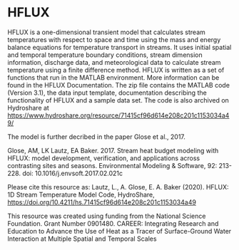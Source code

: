 # HFLUX
HFLUX is a one-dimensional transient model that calculates stream temperatures with respect to space and time using the mass and energy balance equations for temperature transport in streams. It uses initial spatial and temporal temperature boundary conditions, stream dimension information, discharge data, and meteorological data to calculate stream temperature using a finite difference method. HFLUX is written as a set of functions that run in the MATLAB environment. More information can be found in the HFLUX Documentation.  The zip file contains the MATLAB code (Version 3.1), the data input template, documentation describing the functionality of HFLUX and a sample data set. The code is also archived on Hydroshare at https://www.hydroshare.org/resource/71415cf96d614e208c201c1153034a49/   

The model is further decribed in the paper Glose et al., 2017.

Glose, AM, LK Lautz, EA Baker. 2017. Stream heat budget modeling with HFLUX: model development, verification, and applications across contrasting sites and seasons. Environmental Modeling &amp; Software, 92: 213-228. doi: 10.1016/j.envsoft.2017.02.021c 

Please cite this resource as:
Lautz, L., A. Glose, E. A. Baker (2020). HFLUX: 1D Stream Temperature Model Code, HydroShare, https://doi.org/10.4211/hs.71415cf96d614e208c201c1153034a49

This resource was created using funding from the National Science Foundation. Grant Number 0901480. CAREER: Integrating Research and Education to Advance the Use of Heat as a Tracer of Surface-Ground Water Interaction at Multiple Spatial and Temporal Scales
